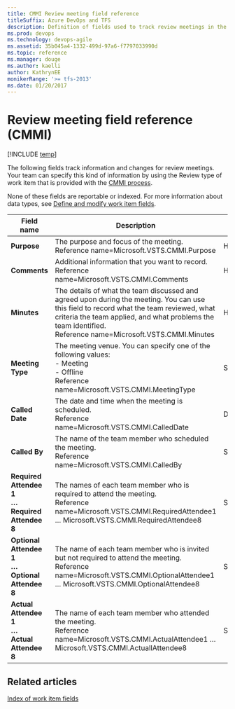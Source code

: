 ```yaml
---
title: CMMI Review meeting field reference 
titleSuffix: Azure DevOps and TFS
description: Definition of fields used to track review meetings in the CMMI process for Azure Boards & Team Foundation Server
ms.prod: devops
ms.technology: devops-agile
ms.assetid: 35b045a4-1332-499d-97a6-f7797033990d
ms.topic: reference
ms.manager: douge
ms.author: kaelliauthor: KathrynEE
monikerRange: '>= tfs-2013'
ms.date: 01/20/2017
---
```


# Review meeting field reference (CMMI)

[!INCLUDE [temp](../../../../_shared/version-vsts-tfs-all-versions.md)]

The following fields track information and changes for review meetings. Your team can specify this kind of information by using the Review type of work item that is provided with the [CMMI process](../cmmi-process.md).  
  
 None of these fields are reportable or indexed. For more information about data types, see [Define and modify work item fields](../../../../reference/xml/define-modify-work-item-fields.md).  
  
|**Field name**|**Description**|**Data type**|  
|--------------------|---------------------|------------------------ 
|**Purpose**|The purpose and focus of the meeting.<br/>Reference name=Microsoft.VSTS.CMMI.Purpose|HTML|  
|**Comments**|Additional information that you want to record.<br/>Reference name=Microsoft.VSTS.CMMI.Comments|HTML|  
|**Minutes**|The details of what the team discussed and agreed upon during the meeting. You can use this field to record what the team reviewed, what criteria the team applied, and what problems the team identified.<br/>Reference name=Microsoft.VSTS.CMMI.Minutes|HTML|  
|**Meeting Type**|The meeting venue. You can specify one of the following values:<br /> -   Meeting<br />-   Offline<br/>Reference name=Microsoft.VSTS.CMMI.MeetingType|String|  
|**Called Date**|The date and time when the meeting is scheduled.<br/>Reference name=Microsoft.VSTS.CMMI.CalledDate|DateTime|  
|**Called By**|The name of the team member who scheduled the meeting.<br/>Reference name=Microsoft.VSTS.CMMI.CalledBy|String|  
|**Required Attendee 1**<br />**&hellip;**<br />**Required Attendee 8**|The names of each team member who is required to attend the meeting.<br/>Reference name=Microsoft.VSTS.CMMI.RequiredAttendee1 &hellip; Microsoft.VSTS.CMMI.RequiredAttendee8|String|  
|**Optional Attendee 1**<br />**&hellip;**<br />**Optional Attendee 8**|The name of each team member who is invited but not required to attend the meeting.<br/>Reference name=Microsoft.VSTS.CMMI.OptionalAttendee1 &hellip; Microsoft.VSTS.CMMI.OptionalAttendee8|String|  
|**Actual Attendee 1**<br />**&hellip;**<br />**Actual Attendee 8**|The name of each team member who attended the meeting.<br/>Reference name=Microsoft.VSTS.CMMI.ActualAttendee1 &hellip; Microsoft.VSTS.CMMI.ActuallAttendee8|String|  
  
## Related articles
 [Index of work item fields](../work-item-field.md)